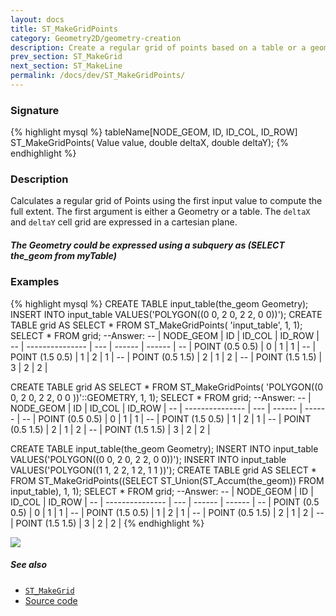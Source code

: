 ```yaml
---
layout: docs
title: ST_MakeGridPoints
category: Geometry2D/geometry-creation
description: Create a regular grid of points based on a table or a geometry envelope
prev_section: ST_MakeGrid
next_section: ST_MakeLine
permalink: /docs/dev/ST_MakeGridPoints/
---
```


### Signature

{% highlight mysql %}
tableName[NODE_GEOM, ID, ID_COL, ID_ROW] ST_MakeGridPoints(
    Value value, double deltaX, double deltaY);
{% endhighlight %}

### Description
Calculates a regular grid of Points using the first input value to compute the full extent. 
The first argument is either a Geometry or a table. The `deltaX` and `deltaY` cell grid are expressed in a cartesian plane. 

<div class="note">
	<h5>The Geometry could be expressed using a subquery as (SELECT the_geom from myTable)</h5>
</div>

### Examples

{% highlight mysql %}
CREATE TABLE input_table(the_geom Geometry);
INSERT INTO input_table VALUES('POLYGON((0 0, 2 0, 2 2, 0 0))');
CREATE TABLE grid AS SELECT * FROM ST_MakeGridPoints(
   'input_table', 1, 1);
SELECT * FROM grid;
--Answer:
-- |    NODE_GEOM    |  ID | ID_COL | ID_ROW |
-- | --------------- | --- | ------ | ------ |
-- | POINT (0.5 0.5) |   0 |      1 |      1 |
-- | POINT (1.5 0.5) |   1 |      2 |      1 |
-- | POINT (0.5 1.5) |   2 |      1 |      2 |
-- | POINT (1.5 1.5) |   3 |      2 |      2 |

CREATE TABLE grid AS SELECT * FROM ST_MakeGridPoints(
   'POLYGON((0 0, 2 0, 2 2, 0 0 ))'::GEOMETRY, 1, 1);
SELECT * FROM grid;
--Answer:
-- |    NODE_GEOM    |  ID | ID_COL | ID_ROW |
-- | --------------- | --- | ------ | ------ |
-- | POINT (0.5 0.5) |   0 |      1 |      1 |
-- | POINT (1.5 0.5) |   1 |      2 |      1 |
-- | POINT (0.5 1.5) |   2 |      1 |      2 |
-- | POINT (1.5 1.5) |   3 |      2 |      2 |

CREATE TABLE input_table(the_geom Geometry);
INSERT INTO input_table VALUES('POLYGON((0 0, 2 0, 2 2, 0 0))');
INSERT INTO input_table VALUES('POLYGON((1 1, 2 2, 1 2, 1 1 ))');
CREATE TABLE grid AS SELECT * FROM ST_MakeGridPoints((SELECT 
   ST_Union(ST_Accum(the_geom)) FROM input_table), 1, 1);
SELECT * FROM grid;
--Answer:
-- |    NODE_GEOM    |  ID | ID_COL | ID_ROW |
-- | --------------- | --- | ------ | ------ |
-- | POINT (0.5 0.5) |   0 |      1 |      1 |
-- | POINT (1.5 0.5) |   1 |      2 |      1 |
-- | POINT (0.5 1.5) |   2 |      1 |      2 |
-- | POINT (1.5 1.5) |   3 |      2 |      2 |
{% endhighlight %}

<img class="displayed" src="../ST_MakeGridPoints_1.png"/>

##### See also

* [`ST_MakeGrid`](../ST_MakeGrid)
* <a href="https://github.com/irstv/H2GIS/blob/master/h2spatial-ext/src/main/java/org/h2gis/h2spatialext/function/spatial/create/ST_MakeGridPoints.java" target="_blank">Source code</a>

